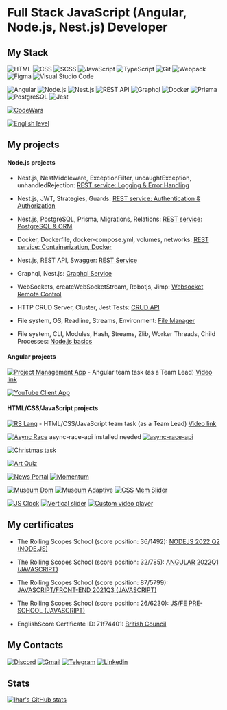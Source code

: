 # Full Stack JavaScript (Angular, Node.js, Nest.js) Developer

## My Stack
![HTML](https://img.shields.io/badge/HTML-F75421?style=flat-square-endpoint&logo=html5&logoColor=F75421&labelColor=F3F3F3) ![CSS](https://img.shields.io/badge/CSS-0068BA?style=flat-square-endpoint&logo=css3&logoColor=0068BA&labelColor=F3F3F3) ![SCSS](https://img.shields.io/badge/SCSS-C66394?style=flat-square-endpoint&logo=sass&logoColor=C66394&labelColor=F3F3F3) ![JavaScript](https://img.shields.io/badge/JavaScript-5089C6?style=flat-square-endpoint&logo=javascript) ![TypeScript](https://img.shields.io/badge/TypeScript-EEEEEE?style=flat-square-endpoint&logo=typescript) ![Git](https://img.shields.io/badge/Git-E84D31?style=flat-square-endpoint&logo=git&logoColor=E84D31&labelColor=F3F3F3) ![Webpack](https://img.shields.io/badge/Webpack-blue?style=flat-square-endpoint&logo=webpack&labelColor=F3F3F3&logoColor=blue) ![Figma](https://img.shields.io/badge/Figma-892CDC?style=flat-square-endpoint&logo=figma&logoColor=892CDC&labelColor=EADEDE)  ![Visual Studio Code](https://img.shields.io/badge/Visual_Studio_Code-6E85B2?style=flat-square-endpoint&logo=visualstudiocode&logoColor=916BBF&labelColor=EADEDE)

![Angular](https://img.shields.io/badge/Angular-D6002F?style=flat-square-endpoint&logo=angular&logoColor=D6002F&labelColor=EADEDE) ![Node.js](https://img.shields.io/badge/Node.js-2EA552?style=flat-square-endpoint&logo=nodedotjs&logoColor=2EA552&labelColor=F3F3F3) ![Nest.js](https://img.shields.io/badge/Nest.js-D9224C?style=flat-square-endpoint&logo=nestjs&logoColor=D9224C&labelColor=F3F3F3) ![REST API](https://img.shields.io/badge/REST_API-0091CF?style=flat-square-endpoint) ![Graphql](https://img.shields.io/badge/Graphql-DE33A6?style=flat-square-endpoint&logo=Graphql&logoColor=DE33A6&labelColor=EADEDE) ![Docker](https://img.shields.io/badge/Docker-2391E6?style=flat-square-endpoint&logo=docker&logoColor=2391E6&labelColor=EADEDE) ![Prisma](https://img.shields.io/badge/Prisma-3B3467?style=flat-square-endpoint&logo=prisma&logoColor=3B3467&labelColor=EADEDE) ![PostgreSQL](https://img.shields.io/badge/PostgreSQL-2F5E8D?style=flat-square-endpoint&logo=PostgreSQL&logoColor=2F5E8D&labelColor=EADEDE) ![Jest](https://img.shields.io/badge/Jest-813754?style=flat-square-endpoint&logo=jest&logoColor=813754&labelColor=EADEDE)


[![CodeWars](https://www.codewars.com/users/Ihar-dev/badges/large)
](https://www.codewars.com/users/Ihar-dev)

[![English level](https://img.shields.io/badge/English-C1_Advanced-2D46B9?style=flat-square-endpoint&labelColor=EADEDE&logoColor=2D46B9)]()

## My projects
#### Node.js projects
* Nest.js, NestMiddleware, ExceptionFilter, uncaughtException, unhandledRejection: [REST service: Logging & Error Handling](https://github.com/Ihar-dev/nodejs2022Q2-service/pull/5)
* Nest.js, JWT, Strategies, Guards: [REST service: Authentication & Authorization](https://github.com/Ihar-dev/nodejs2022Q2-service/pull/4)
* Nest.js, PostgreSQL, Prisma, Migrations, Relations: [REST service: PostgreSQL & ORM](https://github.com/Ihar-dev/nodejs2022Q2-service/pull/3)
* Docker, Dockerfile, docker-compose.yml, volumes, networks: [REST service: Containerization, Docker](https://github.com/Ihar-dev/nodejs2022Q2-service/pull/2)
* Nest.js, REST API, Swagger: [REST Service](https://github.com/Ihar-dev/nodejs2022Q2-service/pull/1)
* Graphql, Nest.js: [Graphql Service](https://github.com/Ihar-dev/graphql-nestjs-app/pull/1)
* WebSockets, createWebSocketStream, Robotjs, Jimp: [Websocket Remote Control](https://github.com/Ihar-dev/websocket-remote-control/pull/1)

* HTTP CRUD Server, Cluster, Jest Tests: [CRUD API](https://github.com/Ihar-dev/CRUD-API/pull/1)

* File system, OS, Readline, Streams, Environment: [File Manager](https://github.com/Ihar-dev/file-manager/pull/1)
* File system, CLI, Modules, Hash, Streams, Zlib, Worker Threads, Child Processes: [Node.js basics](https://github.com/Ihar-dev/node-nodejs-basics/pull/1)
#### Angular projects
[![Project Management App](https://img.shields.io/badge/Project_Management_App-D83A56?style=flat-square-endpoint&logo=github&logoColor=D83A56&labelColor=F3F3F3)](https://ihar-dev.github.io/project-management-app/project-management-app/dist/project-management-app) - Angular team task (as a Team Lead) [Video link](https://youtu.be/TXBK4Bc3swc)

[![YouTube Client App](https://img.shields.io/badge/YouTube_Client_App-D83A56?style=flat-square-endpoint&logo=github&logoColor=D83A56&labelColor=F3F3F3)](https://ihar-dev.github.io/youtube-client/YouTube-client-app/dist/you-tube-client-app)

#### HTML/CSS/JavaScript projects
[![RS Lang](https://img.shields.io/badge/RS_Lang-blue?style=flat-square-endpoint&logo=github&logoColor=blue&labelColor=F3F3F3)](https://ihar-dev.github.io/rslang/app) - HTML/CSS/JavaScript team task (as a Team Lead) [Video link](https://youtu.be/5j-6WmDMNGY)

[![Async Race](https://img.shields.io/badge/Async_Race-FF6464?style=flat-square-endpoint&logo=github&logoColor=FF6464&labelColor=F3F3F3)](https://rolling-scopes-school.github.io/ihar-dev-JSFE2021Q3/async-race/) async-race-api installed needed [![async-race-api](https://img.shields.io/badge/async_race_api-FF6464?style=flat-square-endpoint&logo=github&logoColor=FF6464&labelColor=F3F3F3)](https://github.com/mikhama/async-race-api)

[![Christmas task](https://img.shields.io/badge/Christmas_task-348128?style=flat-square-endpoint&logo=github&logoColor=348128&labelColor=F3F3F3)](https://rolling-scopes-school.github.io/ihar-dev-JSFE2021Q3/christmas-task)

[![Art Quiz](https://img.shields.io/badge/Art_Quiz-6F4C5B?style=flat-square-endpoint&logo=github&logoColor=6F4C5B&labelColor=F3F3F3)](https://rolling-scopes-school.github.io/ihar-dev-JSFE2021Q3/art-quiz)

[![News Portal](https://img.shields.io/badge/News_Portal-3F3351?style=flat-square-endpoint&logo=github&logoColor=3F3351&labelColor=F3F3F3)](https://rolling-scopes-school.github.io/ihar-dev-JSFE2021Q3/migration-to-TypeScript) [![Momentum](https://img.shields.io/badge/Momentum-3F3351?style=flat-square-endpoint&logo=github&logoColor=3F3351&labelColor=F3F3F3)](https://rolling-scopes-school.github.io/ihar-dev-JSFE2021Q3/momentum)

[![Museum Dom](https://img.shields.io/badge/Museum_Dom-3F3351?style=flat-square-endpoint&logo=github&logoColor=3F3351&labelColor=F3F3F3)](https://rolling-scopes-school.github.io/ihar-dev-JSFE2021Q3/museum-dom) [![Museum Adaptive](https://img.shields.io/badge/Museum_Adaptive-3F3351?style=flat-square-endpoint&logo=github&logoColor=3F3351&labelColor=F3F3F3)](https://rolling-scopes-school.github.io/ihar-dev-JSFE2021Q3/museum-adaptive) [![CSS Mem Slider](https://img.shields.io/badge/CSS_Mem_Slider-3F3351?style=flat-square-endpoint&logo=github&logoColor=3F3351&labelColor=F3F3F3)](https://ihar-dev.github.io/cssMemSlider/cssMemSlider)

[![JS Clock](https://img.shields.io/badge/JS_Clock-3F3351?style=flat-square-endpoint&logo=github&logoColor=3F3351&labelColor=F3F3F3)](https://rolling-scopes-school.github.io/ihar-dev-JSFEPRESCHOOL/js-clock) [![Vertical slider](https://img.shields.io/badge/Vertical_slider-3F3351?style=flat-square-endpoint&logo=github&logoColor=3F3351&labelColor=F3F3F3)](https://rolling-scopes-school.github.io/ihar-dev-JSFEPRESCHOOL/vertical-slider) [![Custom video player](https://img.shields.io/badge/Custom_video_player-3F3351?style=flat-square-endpoint&logo=github&logoColor=3F3351&labelColor=F3F3F3)](https://rolling-scopes-school.github.io/ihar-dev-JSFEPRESCHOOL/custom-video-player)

## My certificates

* The Rolling Scopes School (score position: 36/1492): [NODEJS 2022 Q2 (NODE.JS)](https://app.rs.school/certificate/t2glkje2)

* The Rolling Scopes School (score position: 32/785): [ANGULAR 2022Q1 (JAVASCRIPT)](https://app.rs.school/certificate/ggpx005j)

* The Rolling Scopes School (score position: 87/5799): [JAVASCRIPT/FRONT-END 2021Q3 (JAVASCRIPT)](https://app.rs.school/certificate/n5a0zntm)

* The Rolling Scopes School (score position: 26/6230): [JS/FE PRE-SCHOOL (JAVASCRIPT)](https://app.rs.school/certificate/okxpqxx4)

* EnglishScore Certificate  ID: 71f74401: [British Council](https://www.englishscore.com/verify)


## My Contacts
[![Discord](https://img.shields.io/badge/Discord-%40IgorKozik%239325-blue?style=flat-square-endpoint&logo=discord&logoColor=blue&labelColor=EEEEEE)](https://discord.com) [![Gmail](https://img.shields.io/badge/Gmail-ihar.kozik-red?style=flat-square-endpoint&logo=gmail&logoColor=red&labelColor=FFFFFF)](mailto:ihar.kozik@gmail.com) [![Telegram](https://img.shields.io/badge/Telegram-%40igorintelegram-blue?style=flat-square-endpoint&logo=telegram&logoColor=blue&labelColor=EEEEEE)](https://t.me/igorintelegram) [![Linkedin](https://img.shields.io/badge/linkedin-Ihar_Kozik-grey?style=flat-square-endpoint&logo=linkedin&logoColor=grey&labelColor=EEEEEE)](https://www.linkedin.com/in/ihar-kozik)

## Stats
[![Ihar's GitHub stats](https://github-readme-stats.vercel.app/api?username=Ihar-dev&hide=stars,issues,contribs&show_icons=true&theme=dark)](https://github.com/Ihar-dev/github-readme-stats)